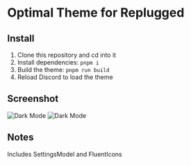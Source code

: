 # Optimal Theme for Replugged

## Install
1. Clone this repository and cd into it
1. Install dependencies: `pnpm i`
1. Build the theme: `pnpm run build`
1. Reload Discord to load the theme

## Screenshot
![Dark Mode](https://kawaiizenbo.me/assets/optimal-dark.png)
![Dark Mode](https://kawaiizenbo.me/assets/optimal-light.png)

## Notes
Includes SettingsModel and FluentIcons
